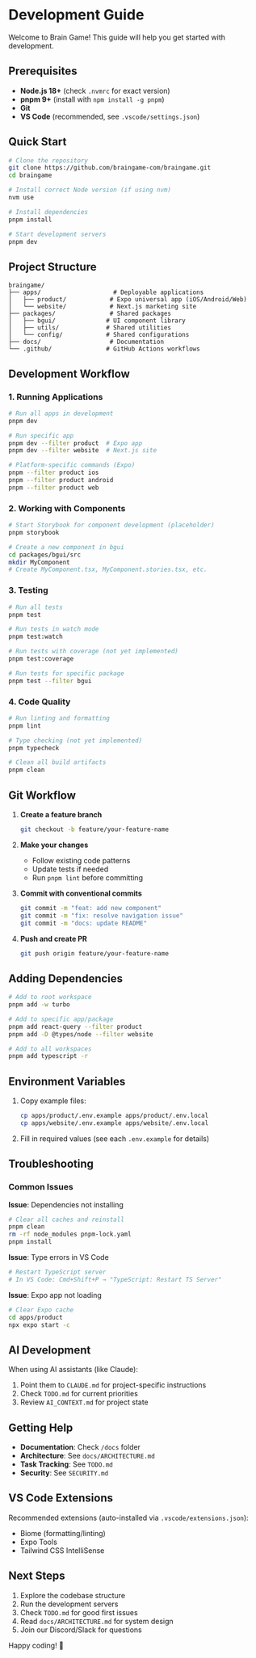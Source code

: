 # Development Guide

Welcome to Brain Game! This guide will help you get started with development.

## Prerequisites

- **Node.js 18+** (check `.nvmrc` for exact version)
- **pnpm 9+** (install with `npm install -g pnpm`)
- **Git**
- **VS Code** (recommended, see `.vscode/settings.json`)

## Quick Start

```bash
# Clone the repository
git clone https://github.com/braingame-com/braingame.git
cd braingame

# Install correct Node version (if using nvm)
nvm use

# Install dependencies
pnpm install

# Start development servers
pnpm dev
```

## Project Structure

```
braingame/
├── apps/                    # Deployable applications
│   ├── product/            # Expo universal app (iOS/Android/Web)
│   └── website/            # Next.js marketing site
├── packages/               # Shared packages
│   ├── bgui/              # UI component library
│   ├── utils/             # Shared utilities
│   └── config/            # Shared configurations
├── docs/                   # Documentation
└── .github/               # GitHub Actions workflows
```

## Development Workflow

### 1. Running Applications

```bash
# Run all apps in development
pnpm dev

# Run specific app
pnpm dev --filter product  # Expo app
pnpm dev --filter website  # Next.js site

# Platform-specific commands (Expo)
pnpm --filter product ios
pnpm --filter product android
pnpm --filter product web
```

### 2. Working with Components

```bash
# Start Storybook for component development (placeholder)
pnpm storybook

# Create a new component in bgui
cd packages/bgui/src
mkdir MyComponent
# Create MyComponent.tsx, MyComponent.stories.tsx, etc.
```

### 3. Testing

```bash
# Run all tests
pnpm test

# Run tests in watch mode
pnpm test:watch

# Run tests with coverage (not yet implemented)
pnpm test:coverage

# Run tests for specific package
pnpm test --filter bgui
```

### 4. Code Quality

```bash
# Run linting and formatting
pnpm lint

# Type checking (not yet implemented)
pnpm typecheck

# Clean all build artifacts
pnpm clean
```

## Git Workflow

1. **Create a feature branch**
   ```bash
   git checkout -b feature/your-feature-name
   ```

2. **Make your changes**
   - Follow existing code patterns
   - Update tests if needed
   - Run `pnpm lint` before committing

3. **Commit with conventional commits**
   ```bash
   git commit -m "feat: add new component"
   git commit -m "fix: resolve navigation issue"
   git commit -m "docs: update README"
   ```

4. **Push and create PR**
   ```bash
   git push origin feature/your-feature-name
   ```

## Adding Dependencies

```bash
# Add to root workspace
pnpm add -w turbo

# Add to specific app/package
pnpm add react-query --filter product
pnpm add -D @types/node --filter website

# Add to all workspaces
pnpm add typescript -r
```

## Environment Variables

1. Copy example files:
   ```bash
   cp apps/product/.env.example apps/product/.env.local
   cp apps/website/.env.example apps/website/.env.local
   ```

2. Fill in required values (see each `.env.example` for details)

## Troubleshooting

### Common Issues

**Issue**: Dependencies not installing
```bash
# Clear all caches and reinstall
pnpm clean
rm -rf node_modules pnpm-lock.yaml
pnpm install
```

**Issue**: Type errors in VS Code
```bash
# Restart TypeScript server
# In VS Code: Cmd+Shift+P → "TypeScript: Restart TS Server"
```

**Issue**: Expo app not loading
```bash
# Clear Expo cache
cd apps/product
npx expo start -c
```

## AI Development

When using AI assistants (like Claude):
1. Point them to `CLAUDE.md` for project-specific instructions
2. Check `TODO.md` for current priorities
3. Review `AI_CONTEXT.md` for project state

## Getting Help

- **Documentation**: Check `/docs` folder
- **Architecture**: See `docs/ARCHITECTURE.md`
- **Task Tracking**: See `TODO.md`
- **Security**: See `SECURITY.md`

## VS Code Extensions

Recommended extensions (auto-installed via `.vscode/extensions.json`):
- Biome (formatting/linting)
- Expo Tools
- Tailwind CSS IntelliSense

## Next Steps

1. Explore the codebase structure
2. Run the development servers
3. Check `TODO.md` for good first issues
4. Read `docs/ARCHITECTURE.md` for system design
5. Join our Discord/Slack for questions

Happy coding! 🚀